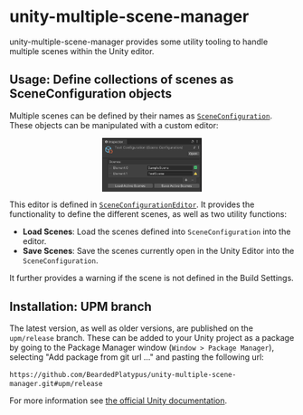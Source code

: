 # unity-multiple-scene-manager

unity-multiple-scene-manager provides some utility tooling to handle multiple scenes
within the Unity editor. 

## Usage: Define collections of scenes as SceneConfiguration objects

Multiple scenes can be defined by their names as [`SceneConfiguration`](/Assets/Scripts/Runtime/SceneConfiguration.cs). These objects can be manipulated with a custom editor:

<p align='center'><img align='center' src='https://github.com/BeardedPlatypus/media-storage/blob/main/unity-multiple-scene-manager/scene_configuration.png?raw=true' width='35%'></p>

This editor is defined in [`SceneConfigurationEditor`](/Assets/Scripts/Editor/SceneConfigurationEditor.cs). It provides the functionality to define the different scenes, as well as two utility functions:

- **Load Scenes**: Load the scenes defined into `SceneConfiguration` into the editor.
- **Save Scenes**: Save the scenes currently open in the Unity Editor into the `SceneConfiguration`.

It further provides a warning if the scene is not defined in the Build Settings.

## Installation: UPM branch

The latest version, as well as older versions, are published on the `upm/release` 
branch. These can be added to your Unity project as a package by going to the 
Package Manager window (`Window > Package Manager`), selecting "Add package from git url ..."
and pasting the following url:

```
https://github.com/BeardedPlatypus/unity-multiple-scene-manager.git#upm/release
```

For more information see [the official Unity documentation](https://docs.unity3d.com/Manual/upm-ui-giturl.html).